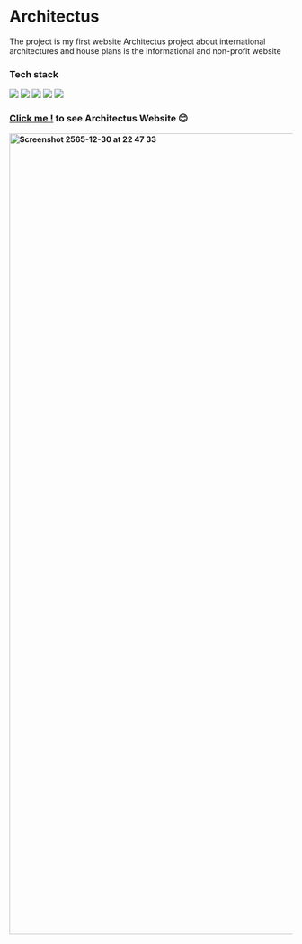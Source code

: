 # Architectus

The project is my first website Architectus project about international architectures and house plans is the informational and non-profit website

### Tech stack
<a href="https://helpx.adobe.com/th_th/xd/get-started.html"><img src="https://img.shields.io/badge/Adobe%20XD-470137?style=for-the-badge&logo=Adobe%20XD&logoColor=#FF61F6" /></a>
<a href="https://www.w3schools.com/html/"><img src="https://img.shields.io/badge/HTML5-E34F26?style=for-the-badge&logo=html5&logoColor=white" /></a>
<a href="https://www.w3schools.com/css/"><img src="https://img.shields.io/badge/CSS3-1572B6?style=for-the-badge&logo=css3&logoColor=white" /></a> 
<a href="https://www.w3schools.com/js/"><img src="https://img.shields.io/badge/JavaScript-323330?style=for-the-badge&logo=javascript&logoColor=F7DF1E" /></a>
<a href="https://www.netlify.com"><img src="https://img.shields.io/badge/Netlify-00C7B7?style=for-the-badge&logo=netlify&logoColor=white" /></a>

### <a href="https://architectus.netlify.app/index.html"><b>Click me !<b/></a> to see Architectus Website 😊
<a href="https://architectus.netlify.app/index.html">
  <img width="1424" alt="Screenshot 2565-12-30 at 22 47 33" src="https://user-images.githubusercontent.com/78303835/210088243-650f19f8-8a5e-4b7b-86b3-a19e727da232.png">
</a>
